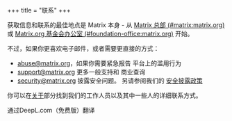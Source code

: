 +++
title = "联系"
+++

获取信息和联系的最佳地点是 Matrix 本身 - 从
[Matrix 总部 (#matrix:matrix.org)](https://matrix.to/#/#matrix:matrix.org) 或 [Matrix.org 基金会办公室 (#foundation-office:matrix.org)](https://matrix.to/#/#foundation-office:matrix.org) 开始。

不过，如果你更喜欢电子邮件，或者需要更直接的方式：

- [abuse@matrix.org](mailto:abuse@matrix.org)，如果你需要紧急报告
  平台上的滥用行为
- [support@matrix.org](mailto:support@matrix.org) 更多一般支持和
  商业查询
- [security@matrix.org](mailto:security@matrix.org) 披露安全问题。
  另请参阅我们的 [安全披露政策](/security-disclosure-policy/)

你可以在[关于](/about/)部分找到我们的工作人员以及其中一些人的详细联系方式。

通过DeepL.com（免费版）翻译
